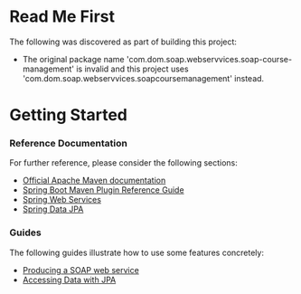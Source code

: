 # Read Me First
The following was discovered as part of building this project:

* The original package name 'com.dom.soap.webservvices.soap-course-management' is invalid and this project uses 'com.dom.soap.webservvices.soapcoursemanagement' instead.

# Getting Started

### Reference Documentation
For further reference, please consider the following sections:

* [Official Apache Maven documentation](https://maven.apache.org/guides/index.html)
* [Spring Boot Maven Plugin Reference Guide](https://docs.spring.io/spring-boot/docs/2.2.5.RELEASE/maven-plugin/)
* [Spring Web Services](https://docs.spring.io/spring-boot/docs/2.2.5.RELEASE/reference/htmlsingle/#boot-features-webservices)
* [Spring Data JPA](https://docs.spring.io/spring-boot/docs/2.2.5.RELEASE/reference/htmlsingle/#boot-features-jpa-and-spring-data)

### Guides
The following guides illustrate how to use some features concretely:

* [Producing a SOAP web service](https://spring.io/guides/gs/producing-web-service/)
* [Accessing Data with JPA](https://spring.io/guides/gs/accessing-data-jpa/)

